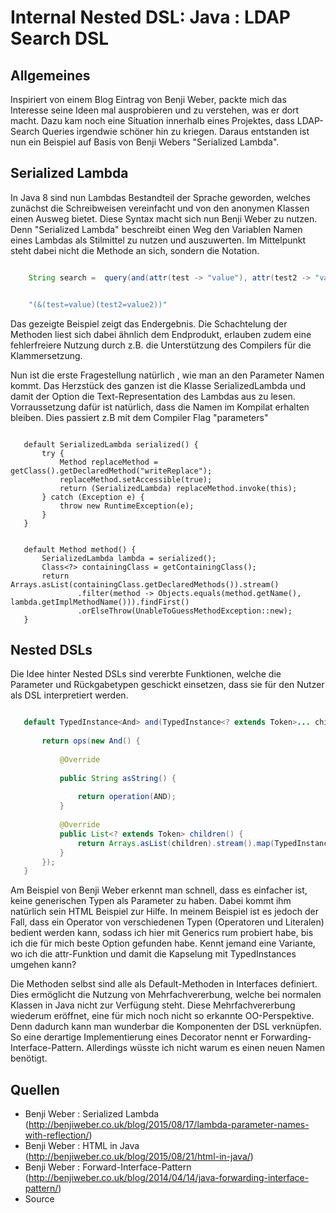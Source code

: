 # Internal Nested DSL: Java :  LDAP Search DSL
## Allgemeines
Inspiriert von einem Blog Eintrag von Benji Weber, packte mich das Interesse seine Ideen mal ausprobieren und zu verstehen, was er dort macht. Dazu kam noch eine Situation innerhalb eines Projektes, dass LDAP- Search Queries irgendwie schöner hin zu kriegen. Daraus entstanden ist nun ein Beispiel auf Basis von Benji Webers "Serialized Lambda".

## Serialized Lambda
In Java 8 sind  nun Lambdas Bestandteil der Sprache geworden, welches zunächst die Schreibweisen vereinfacht und von den anonymen Klassen einen Ausweg bietet. Diese Syntax macht sich nun Benji Weber zu nutzen. Denn "Serialized Lambda" beschreibt einen Weg den Variablen Namen eines Lambdas als Stilmittel zu nutzen und auszuwerten. Im Mittelpunkt steht dabei nicht die Methode an sich, sondern die Notation. 

```java

    String search =  query(and(attr(test -> "value"), attr(test2 -> "value2"))).asString();
``` 

```java

    "(&(test=value)(test2=value2))"
```

Das gezeigte Beispiel zeigt das Endergebnis. Die Schachtelung der Methoden liest sich dabei ähnlich dem Endprodukt, erlauben zudem eine fehlerfreiere Nutzung durch z.B. die Unterstützung des Compilers für die Klammersetzung.

Nun ist die erste Fragestellung natürlich , wie man an den Parameter Namen kommt. Das Herzstück des ganzen ist die Klasse SerializedLambda und damit der Option die Text-Representation des Lambdas aus zu lesen. Vorraussetzung dafür ist natürlich, dass die Namen im Kompilat erhalten bleiben. Dies passiert z.B mit dem Compiler Flag "parameters"
 
 ```
 
    default SerializedLambda serialized() {
		try {
			Method replaceMethod = getClass().getDeclaredMethod("writeReplace");
			replaceMethod.setAccessible(true);
			return (SerializedLambda) replaceMethod.invoke(this);
		} catch (Exception e) {
			throw new RuntimeException(e);
		}
	}
 ```
 ```
 
    default Method method() {
		SerializedLambda lambda = serialized();
		Class<?> containingClass = getContainingClass();
		return Arrays.asList(containingClass.getDeclaredMethods()).stream()
				.filter(method -> Objects.equals(method.getName(), lambda.getImplMethodName())).findFirst()
				.orElseThrow(UnableToGuessMethodException::new);
	}
 ``` 
 ## Nested DSLs
 
 Die Idee hinter Nested DSLs sind vererbte Funktionen, welche die Parameter und Rückgabetypen geschickt einsetzen, dass sie für den Nutzer als DSL interpretiert werden. 
 
 ```java
 
    default TypedInstance<And> and(TypedInstance<? extends Token>... children) {
 	
		return ops(new And() {
		
			@Override
			
			public String asString() {
			
				return operation(AND);
			}
			
			@Override
			public List<? extends Token> children() {
				return Arrays.asList(children).stream().map(TypedInstance::instance).collect(Collectors.toList());
			}
		});
	}
 
 ```
  Am Beispiel von Benji Weber erkennt man schnell, dass es einfacher ist, keine generischen Typen als Parameter zu haben. Dabei kommt ihm natürlich sein HTML Beispiel zur Hilfe. In meinem Beispiel ist es jedoch der Fall, dass ein Operator von verschiedenen Typen (Operatoren und Literalen) bedient werden kann, sodass ich hier mit Generics rum probiert habe, bis ich die für mich beste Option gefunden habe. Kennt jemand eine Variante, wo ich die attr-Funktion und damit die Kapselung mit TypedInstances umgehen kann?   

Die Methoden selbst sind alle als Default-Methoden in Interfaces definiert. Dies ermöglicht die Nutzung von Mehrfachvererbung, welche bei normalen Klassen in Java nicht zur Verfügung steht. 
Diese Mehrfachvererbung wiederum eröffnet, eine für mich noch nicht so erkannte OO-Perspektive. Denn dadurch kann man wunderbar die  Komponenten der DSL verknüpfen. So eine derartige Implementierung eines Decorator nennt er Forwarding-Interface-Pattern. Allerdings wüsste ich nicht warum es einen neuen Namen benötigt.   
 
## Quellen
* Benji Weber : Serialized Lambda (http://benjiweber.co.uk/blog/2015/08/17/lambda-parameter-names-with-reflection/)
* Benji Weber : HTML in Java (http://benjiweber.co.uk/blog/2015/08/21/html-in-java/)
* Benji Weber : Forward-Interface-Pattern (http://benjiweber.co.uk/blog/2014/04/14/java-forwarding-interface-pattern/)
* Source

